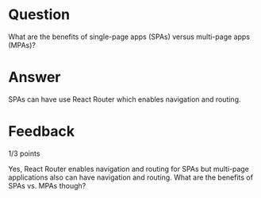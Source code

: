 # Question

What are the benefits of single-page apps (SPAs) versus multi-page apps (MPAs)?

# Answer

SPAs can have use React Router which enables navigation and routing.

# Feedback

1/3 points

Yes, React Router enables navigation and routing for SPAs but multi-page applications also can have navigation and routing. What are the benefits of SPAs vs. MPAs though?

